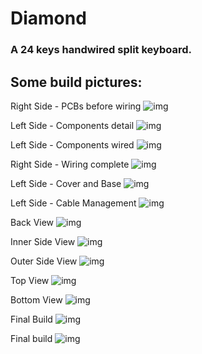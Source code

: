 # Diamond

### A 24 keys handwired split keyboard.

## Some build pictures:

Right Side - PCBs before wiring
![img](01.jpeg)

Left Side - Components detail
![img](02.jpeg)

Left Side - Components wired
![img](03.jpeg)

Right Side - Wiring complete
![img](04.jpeg)

Left Side - Cover and Base
![img](05.jpeg)

Left Side - Cable Management
![img](06.jpeg)

Back View
![img](07.jpeg)

Inner Side View
![img](08.jpeg)

Outer Side View
![img](09.jpeg)

Top View
![img](10.jpeg)

Bottom View
![img](11.jpeg)

Final Build
![img](12.jpeg)

Final build
![img](diamond.jpeg)
